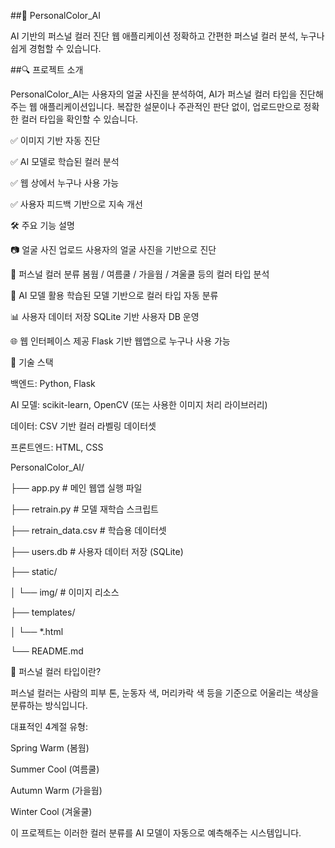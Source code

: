 ##🧠 PersonalColor_AI

AI 기반의 퍼스널 컬러 진단 웹 애플리케이션
정확하고 간편한 퍼스널 컬러 분석, 누구나 쉽게 경험할 수 있습니다.

##🔍 프로젝트 소개

PersonalColor_AI는 사용자의 얼굴 사진을 분석하여, AI가 퍼스널 컬러 타입을 진단해주는 웹 애플리케이션입니다.
복잡한 설문이나 주관적인 판단 없이, 업로드만으로 정확한 컬러 타입을 확인할 수 있습니다.

✅ 이미지 기반 자동 진단

✅ AI 모델로 학습된 컬러 분석

✅ 웹 상에서 누구나 사용 가능

✅ 사용자 피드백 기반으로 지속 개선

🛠️ 주요 기능 설명

📷 얼굴 사진 업로드	사용자의 얼굴 사진을 기반으로 진단

🎨 퍼스널 컬러 분류	봄웜 / 여름쿨 / 가을웜 / 겨울쿨 등의 컬러 타입 분석

🧠 AI 모델 활용	학습된 모델 기반으로 컬러 타입 자동 분류

📊 사용자 데이터 저장	SQLite 기반 사용자 DB 운영

🌐 웹 인터페이스 제공	Flask 기반 웹앱으로 누구나 사용 가능

🧪 기술 스택

백엔드: Python, Flask

AI 모델: scikit-learn, OpenCV (또는 사용한 이미지 처리 라이브러리)

데이터: CSV 기반 컬러 라벨링 데이터셋

프론트엔드: HTML, CSS

PersonalColor_AI/

├── app.py                  # 메인 웹앱 실행 파일

├── retrain.py              # 모델 재학습 스크립트

├── retrain_data.csv        # 학습용 데이터셋

├── users.db                # 사용자 데이터 저장 (SQLite)

├── static/

│   └── img/                # 이미지 리소스

├── templates/

│   └── *.html              

└── README.md

📌 퍼스널 컬러 타입이란?

퍼스널 컬러는 사람의 피부 톤, 눈동자 색, 머리카락 색 등을 기준으로
어울리는 색상을 분류하는 방식입니다.

대표적인 4계절 유형:

Spring Warm (봄웜)

Summer Cool (여름쿨)

Autumn Warm (가을웜)

Winter Cool (겨울쿨)

이 프로젝트는 이러한 컬러 분류를 AI 모델이 자동으로 예측해주는 시스템입니다.
